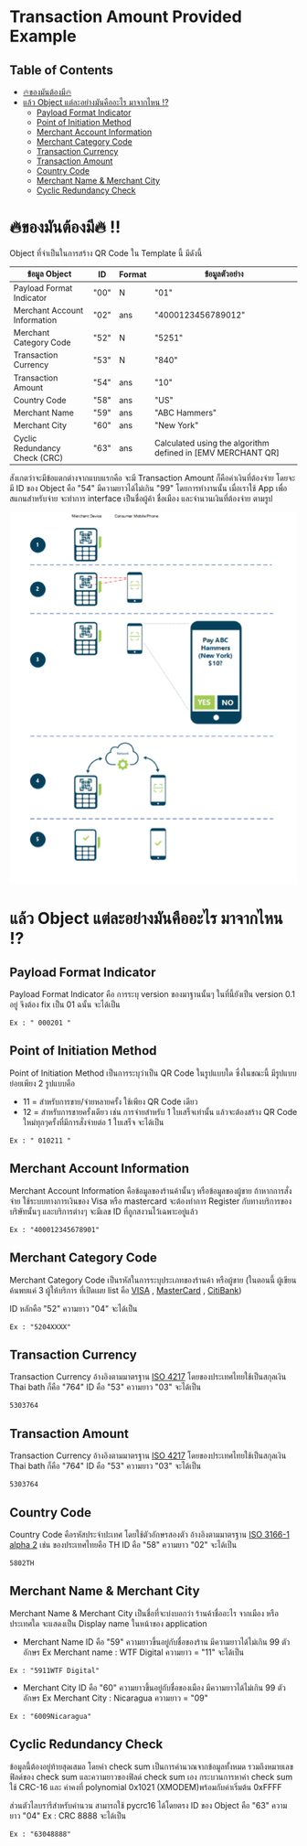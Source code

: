 # Transaction Amount Provided Example 



## Table of Contents

- [🔥ของมันต้องมี🔥](#🔥ของมันต้องมี🔥)
- [แล้ว Object แต่ละอย่างมันคืออะไร มาจากไหน ⁉️](#แล้ว-Object-แต่ละอย่างมันคืออะไร-มาจากไหน-⁉️)
  - [Payload Format Indicator](#Payload-Format-Indicator)
  - [Point of Initiation Method](#Point-of-Initiation-Method)
  - [Merchant Account Information](#Merchant-Account-Information)
  - [Merchant Category Code](#Merchant-Category-Code)
  - [Transaction Currency](#Transaction-Currency)
  - [Transaction Amount](#Transaction-Amount)
  - [Country Code](#Country-Code)
  - [Merchant Name & Merchant City](#Merchant-Name-&-Merchant-City)
  - [Cyclic Redundancy Check](#Cyclic-Redundancy-Check)


# 🔥ของมันต้องมี🔥 !!

Object ที่จำเป็นในการสร้าง QR Code ใน Template นี้ มีดังนี้

| ข้อมูล Object | ID | Format | ข้อมูลตัวอย่าง |
|------|--------|-----------|---------|
| Payload Format Indicator | "00" | N | "01" | 
| Merchant Account Information | "02" | ans | "4000123456789012" |
| Merchant Category Code | "52" | N | "5251" |
| Transaction Currency | "53" | N |"840" |
| Transaction Amount | "54" | ans |"10" |
| Country Code | "58" | ans | "US" |
| Merchant Name | "59" | ans | "ABC Hammers" |
| Merchant City | "60" | ans | "New York" |
| Cyclic Redundancy Check (CRC) | "63" | ans | Calculated using the algorithm defined in [EMV MERCHANT QR] |

สังเกตว่าจะมีข้อแตกต่างจากแบบแรกคือ จะมี Transaction Amount ก็คือค่าเงินที่ต้องจ่าย โดยจะมี ID ของ  Object คือ "54" มีความยาวได้ไม่เกิน "99" โดยการทำงานนั้น เมื่อเราใช้ App เพื่อสแกนสำหรับจ่าย จะทำการ interface เป็นชื่อผู้ค้า ชื่อเมือง และจำนวนเงินที่ต้องจ่าย ตามรูป

![Picture Ex02](https://github.com/chokchai9900/QR_Wiki/blob/master/Wiki_pic/ex02.PNG)


# แล้ว Object แต่ละอย่างมันคืออะไร มาจากไหน ⁉️

## Payload Format Indicator
Payload Format Indicator คือ การระบุ version ของมาฐานนั้นๆ ในที่นี้ยังเป็น version 0.1 อยู่ จึงต้อง fix เป็น 01 ฉนั้น จะได้เป็น
```
Ex : " 000201 "
```

## Point of Initiation Method
Point of Initiation Method เป็นการระบุว่าเป็น QR Code ในรูปแบบใด ซึ่งในขณะนี้ มีรูปแบบย่อยเพียง 2 รูปแบบคือ 

* 11 = สำหรับการขาย/จ่ายหลายครั้ง ใช้เพียง QR Code เดียว 
* 12 = สำหรับการขายครั้งเดียว เช่น การจ่ายสำหรับ 1 ใบเสร็จเท่านั้น แล้วจะต้องสร้าง QR Code ใหม่ทุกๆครั้งที่มีการสั่งจ่ายต่อ 1 ใบเสร็จ จะได้เป็น
```
Ex : " 010211 "
```

## Merchant Account Information
Merchant Account Information คือข้อมูลของร้านค้านั้นๆ หรือข้อมูลของผู้ขาย ถ้าหากการสั่งจ่าย ใช้ระบบทางการเงินของ Visa หรือ mastercard จะต้องทำการ Register กับทางบริการของบริษัทนั้นๆ และบริการต่างๆ จะมีเลข ID ที่ถูกสงวนไว้เฉพาะอยู่แล้ว 

```
Ex : "400012345678901" 
```

## Merchant Category Code
Merchant Category Code เป็นรหัสในการระบุประเภทของร้านค้า หรือผู้ขาย 
(ในตอนนี้ ผู้เขียนค้นพบแค่ 3 ผู้ให้บริการ ที่เปิดเผย list คือ [VISA](http://usa.visa.com/download/corporate/resources/mcc_booklet.pdf) , [MasterCard](https://www.mastercard.us/content/dam/mccom/en-us/documents/rules/quick-reference-booklet-merchant-edition.pdf) , [CitiBank](https://www.citibank.com/tts/solutions/commercial-cards/assets/docs/govt/Merchant-Category-Codes.pdf))

ID หลักคือ "52" ความยาว "04" จะได้เป็น
```
Ex : "5204XXXX"
```
## Transaction Currency
Transaction Currency อ้างอิงตามมาตรฐาน [ISO 4217](https://en.wikipedia.org/wiki/ISO_4217) โดยของประเทศไทยใช้เป็นสกุลเงิน Thai bath ก็คือ "764" ID คือ "53" ความยาว "03" จะได้เป็น
```
5303764
```

## Transaction Amount
Transaction Currency อ้างอิงตามมาตรฐาน [ISO 4217](https://en.wikipedia.org/wiki/ISO_4217) โดยของประเทศไทยใช้เป็นสกุลเงิน Thai bath ก็คือ "764" ID คือ "53" ความยาว "03" จะได้เป็น
```
5303764
```

## Country Code
Country Code คือรหัสประจำปะเทศ โดยใช้ตัวอักษรสองตัว อ้างอิงตามมาตรฐาน [ISO 3166-1 alpha 2](https://en.wikipedia.org/wiki/ISO_3166-1_alpha-2) เช่น ของประเทศไทยคือ TH ID คือ "58" ความยาว "02" จะได้เป็น
``` 
5802TH
```
## Merchant Name & Merchant City
Merchant Name & Merchant City เป็นชื่อที่จะบ่งบอกว่า ร้านค้าชื่ออะไร จากเมือง หรือประเทศใด จะแสดงเป็น Display name ในหน้าของ application 
* Merchant Name ID คือ "59" ความยาวขึ้นอยู่กับชื่อของร้าน มีความยาวได้ไม่เกิน 99 ตัวอักษร
Ex Merchant name : WTF Digital ความยาว = "11" 
จะได้เป็น
```
Ex : "5911WTF Digital"
```  
* Merchant City ID คือ "60" ความยาวขึ้นอยู่กับชื่อของเมือง มีความยาวได้ไม่เกิน 99 ตัวอักษร
Ex Merchant City : Nicaragua ความยาว = "09"
```
Ex : "6009Nicaragua"
```

## Cyclic Redundancy Check
ข้อมูลนี้ต้องอยู่ท้ายสุดเสมอ โดยค่า check sum เป็นการคำนวณจากข้อมูลทั้งหมด รวมถึงหมายเลขฟิลด์ของ check sum และความยาวของฟิลด์ check sum เอง 
กระบวนการหาค่า check sum ใช้ CRC-16 และ ค่าคงที่ polynomial 0x1021 (XMODEM)พร้อมกับค่าเริ่มต้น 0xFFFF 

ส่วนตัวไลบรารีสำหรับคำนวน สามารถใช้ pycrc16 ได้โดยตรง
ID ของ Object คือ "63" ความยาว "04"
Ex : CRC 8888 จะได้เป็น
```
Ex : "63048888"
```
